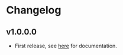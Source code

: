 # Changelog

## v1.0.0.0

* First release, see [here](https://keywordsalad.github.com/hakyllbars) for documentation.
